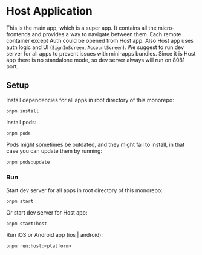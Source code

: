 # Host Application

This is the main app, which is a super app. It contains all the micro-frontends and provides a way to navigate between them. Each remote container except Auth could be opened from Host app. Also Host app uses auth logic and UI (`SignInScreen`, `AccountScreen`). We suggest to run dev server for all apps to prevent issues with mini-apps bundles. Since it is Host app there is no standalone mode, so dev server always will run on 8081 port.

## Setup

Install dependencies for all apps in root directory of this monorepo:

```
pnpm install
```

Install pods:

```
pnpm pods
```

Pods might sometimes be outdated, and they might fail to install, in that case you can update them by running:

```
pnpm pods:update
```

### Run

Start dev server for all apps in root directory of this monorepo:

```
pnpm start
```

Or start dev server for Host app:

```
pnpm start:host
```

Run iOS or Android app (ios | android):

```
pnpm run:host:<platform>
```
